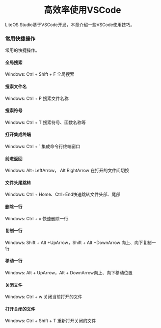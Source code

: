 <p align="center">
  <h1 align="center">高效率使用VSCode</h1>
</p>

LiteOS Studio基于VSCode开发，本章介绍一些VSCode使用技巧。

### 常用快捷操作

常用的快捷操作。


#### 全局搜索

Windows: Ctrl + Shift + F 全局搜索

#### 搜索文件名

Windows: Ctrl + P 搜索文件名称

#### 搜索符号

Windows: Ctrl + T  搜索符号、函数名称等

#### 打开集成终端

Windows: Ctrl + \` 集成命令行终端窗口

#### 前进返回

Windows: Alt+LeftArrow， Alt RightArrow 在打开的文件间切换

#### 文件头尾跳转

Windows: Ctrl + Home、Ctrl+End快速跳转文件头部、尾部

#### 删除一行

Windows: Ctrl + x  快速删除一行

#### 复制一行

Windows: Shift + Alt +UpArrow，Shift + Alt +DownArrow 向上、向下复制一行

#### 移动一行

Windows: Alt + UpArrow，Alt + DownArrow向上、向下移动位置

#### 关闭文件

Windows: Ctrl + w  关闭当前打开的文件

#### 打开关闭的文件

Windows: Ctrl + Shift + T 重新打开关闭的文件